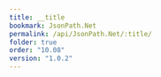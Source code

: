 ```yaml
---
title: __title
bookmark: JsonPath.Net
permalink: /api/JsonPath.Net/:title/
folder: true
order: "10.08"
version: "1.0.2"
---
```

